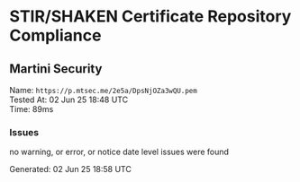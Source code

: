 # STIR/SHAKEN Certificate Repository Compliance

## Martini Security

Name: `https://p.mtsec.me/2e5a/DpsNjOZa3wQU.pem`\
Tested At: 02 Jun 25 18:48 UTC\
Time: 89ms

### Issues

no warning, or error, or notice date level issues were found

Generated: 02 Jun 25 18:58 UTC